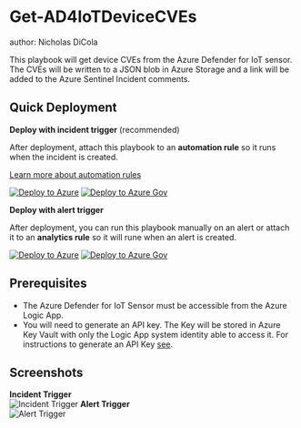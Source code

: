 # Get-AD4IoTDeviceCVEs
author: Nicholas DiCola

This playbook will get device CVEs from the Azure Defender for IoT sensor.  The CVEs will be written to a JSON blob in Azure Storage and a link will be added to the Azure Sentinel Incident comments.

## Quick Deployment
**Deploy with incident trigger** (recommended)

After deployment, attach this playbook to an **automation rule** so it runs when the incident is created.

[Learn more about automation rules](https://docs.microsoft.com/azure/sentinel/automate-incident-handling-with-automation-rules#creating-and-managing-automation-rules)

[![Deploy to Azure](https://aka.ms/deploytoazurebutton)](https://portal.azure.com/#create/Microsoft.Template/uri/https%3A%2F%2Fraw.githubusercontent.com%2FAzure%2FAzure-Sentinel%2Fmaster%2FPlaybooks%2FGet-AD4IoTDeviceCVEs%2Fincident-trigger%2Fazuredeploy.json)
[![Deploy to Azure Gov](https://aka.ms/deploytoazuregovbutton)](https://portal.azure.us/#create/Microsoft.Template/uri/https%3A%2F%2Fraw.githubusercontent.com%2FAzure%2FAzure-Sentinel%2Fmaster%2FPlaybooks%2FGet-AD4IoTDeviceCVEs%2Fincident-trigger%2Fazuredeploy.json)

**Deploy with alert trigger**

After deployment, you can run this playbook manually on an alert or attach it to an **analytics rule** so it will rune when an alert is created.

[![Deploy to Azure](https://aka.ms/deploytoazurebutton)](https://portal.azure.com/#create/Microsoft.Template/uri/https%3A%2F%2Fraw.githubusercontent.com%2FAzure%2FAzure-Sentinel%2Fmaster%2FPlaybooks%2FGet-AD4IoTDeviceCVEs%2Falert-trigger%2Fazuredeploy.json)
[![Deploy to Azure Gov](https://aka.ms/deploytoazuregovbutton)](https://portal.azure.us/#create/Microsoft.Template/uri/https%3A%2F%2Fraw.githubusercontent.com%2FAzure%2FAzure-Sentinel%2Fmaster%2FPlaybooks%2FGet-AD4IoTDeviceCVEs%2Falert-trigger%2Fazuredeploy.json)

## Prerequisites
- The Azure Defender for IoT Sensor must be accessible from the Azure Logic App.
- You will need to generate an API key.  The Key will be stored in Azure Key Vault with only the Logic App system identity able to access it.  For instructions to generate an API Key [see](https://docs.microsoft.com/azure/defender-for-iot/organizations/references-work-with-defender-for-iot-apis#getting-started).

## Screenshots
**Incident Trigger**<br>
![Incident Trigger](./incident-trigger/images/Get-AD4IoTDeviceCVEs_incident.png)
**Alert Trigger**<br>
![Alert Trigger](./alert-trigger/images/Get-AD4IoTDeviceCVEs_alert.png)
